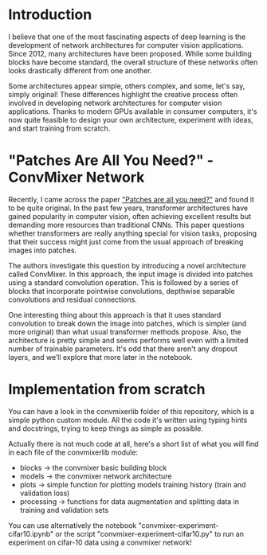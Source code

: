 # Introduction
I believe that one of the most fascinating aspects of deep learning is the development of network architectures for computer vision applications. Since 2012, many architectures have been proposed. While some building blocks have become standard, the overall structure of these networks often looks drastically different from one another.

Some architectures appear simple, others complex, and some, let's say, simply original! These differences highlight the creative process often involved in developing network architectures for computer vision applications. Thanks to modern GPUs available in consumer computers, it's now quite feasible to design your own architecture, experiment with ideas, and start training from scratch.

# "Patches Are All You Need?" - ConvMixer Network
Recently, I came across the paper ["Patches are all you need?"](https://arxiv.org/abs/2201.09792) and found it to be quite original. In the past few years, transformer architectures have gained popularity in computer vision, often achieving excellent results but demanding more resources than traditional CNNs. This paper questions whether transformers are really anything special for vision tasks, proposing that their success might just come from the usual approach of breaking images into patches.

The authors investigate this question by introducing a novel architecture called ConvMixer. In this approach, the input image is divided into patches using a standard convolution operation. This is followed by a series of blocks that incorporate pointwise convolutions, depthwise separable convolutions and residual connections.

One interesting thing about this approach is that it uses standard convolution to break down the image into patches, which is simpler (and more original) than what usual transformer methods propose. Also, the architecture is pretty simple and seems performs well even with a limited number of trainable parameters. It's odd that there aren't any dropout layers, and we’ll explore that more later in the notebook.

# Implementation from scratch
You can have a look in the convmixerlib folder of this repository, which is a simple python custom module. All the code it's written using typing hints and docstrings, trying to keep things as simple as possible.

Actually there is not much code at all, here's a short list of what you will find in each file of the convmixerlib module:
- blocks -> the convmixer basic building block
- models -> the convmixer network architecture
- plots -> simple function for plotting models training history (train and validation loss)
- processing -> functions for data augmentation and splitting data in training and validation sets

You can use alternatively the notebook "convmixer-experiment-cifar10.ipynb" or the script "convmixer-experiment-cifar10.py" to run an experiment on cifar-10 data using a convmixer network!
